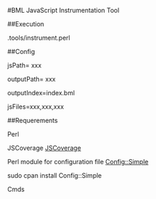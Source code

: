 #BML JavaScript Instrumentation Tool

##Execution

.tools/instrument.perl

##Config

jsPath= xxx

outputPath= xxx

outputIndex=index.bml

jsFiles=xxx,xxx,xxx


##Requerements


Perl

JSCoverage
[JSCoverage](http://siliconforks.com/jscoverage/) 

Perl module for configuration file
[Config::Simple](http://search.cpan.org/~sherzodr/Config-Simple-4.59/Simple.pm#SIMPLE_CONFIGURATION_FILE/) 

sudo cpan install Config::Simple


Cmds 



